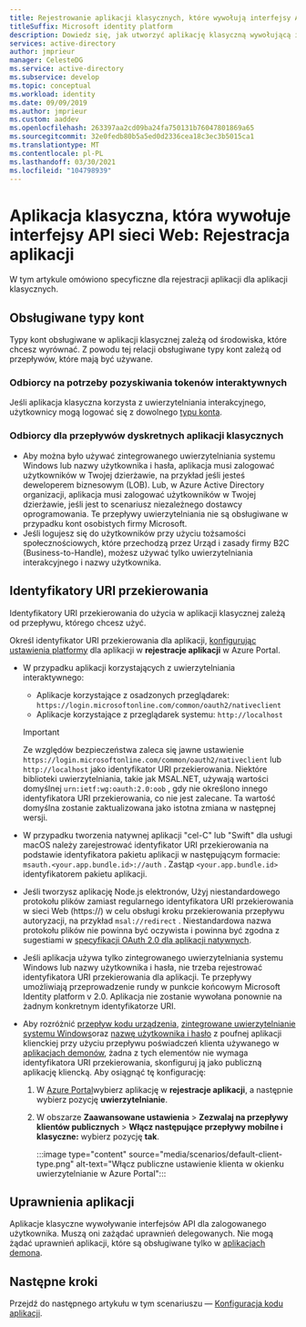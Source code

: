 ```yaml
---
title: Rejestrowanie aplikacji klasycznych, które wywołują interfejsy API sieci Web | Azure
titleSuffix: Microsoft identity platform
description: Dowiedz się, jak utworzyć aplikację klasyczną wywołującą interfejsy API sieci Web (Rejestracja aplikacji)
services: active-directory
author: jmprieur
manager: CelesteDG
ms.service: active-directory
ms.subservice: develop
ms.topic: conceptual
ms.workload: identity
ms.date: 09/09/2019
ms.author: jmprieur
ms.custom: aaddev
ms.openlocfilehash: 263397aa2cd09ba24fa750131b76047801869a65
ms.sourcegitcommit: 32e0fedb80b5a5ed0d2336cea18c3ec3b5015ca1
ms.translationtype: MT
ms.contentlocale: pl-PL
ms.lasthandoff: 03/30/2021
ms.locfileid: "104798939"
---
```

# <a name="desktop-app-that-calls-web-apis-app-registration"></a>Aplikacja klasyczna, która wywołuje interfejsy API sieci Web: Rejestracja aplikacji

W tym artykule omówiono specyficzne dla rejestracji aplikacji dla aplikacji klasycznych.

## <a name="supported-account-types"></a>Obsługiwane typy kont

Typy kont obsługiwane w aplikacji klasycznej zależą od środowiska, które chcesz wyrównać. Z powodu tej relacji obsługiwane typy kont zależą od przepływów, które mają być używane.

### <a name="audience-for-interactive-token-acquisition"></a>Odbiorcy na potrzeby pozyskiwania tokenów interaktywnych

Jeśli aplikacja klasyczna korzysta z uwierzytelniania interakcyjnego, użytkownicy mogą logować się z dowolnego [typu konta](quickstart-register-app.md).

### <a name="audience-for-desktop-app-silent-flows"></a>Odbiorcy dla przepływów dyskretnych aplikacji klasycznych

- Aby można było używać zintegrowanego uwierzytelniania systemu Windows lub nazwy użytkownika i hasła, aplikacja musi zalogować użytkowników w Twojej dzierżawie, na przykład jeśli jesteś deweloperem biznesowym (LOB). Lub, w Azure Active Directory organizacji, aplikacja musi zalogować użytkowników w Twojej dzierżawie, jeśli jest to scenariusz niezależnego dostawcy oprogramowania. Te przepływy uwierzytelniania nie są obsługiwane w przypadku kont osobistych firmy Microsoft.
- Jeśli logujesz się do użytkowników przy użyciu tożsamości społecznościowych, które przechodzą przez Urząd i zasady firmy B2C (Business-to-Handle), możesz używać tylko uwierzytelniania interakcyjnego i nazwy użytkownika.

## <a name="redirect-uris"></a>Identyfikatory URI przekierowania

Identyfikatory URI przekierowania do użycia w aplikacji klasycznej zależą od przepływu, którego chcesz użyć.

Określ identyfikator URI przekierowania dla aplikacji, [konfigurując ustawienia platformy](quickstart-register-app.md#add-a-redirect-uri) dla aplikacji w **rejestracje aplikacji** w Azure Portal.

- W przypadku aplikacji korzystających z uwierzytelniania interaktywnego:
  - Aplikacje korzystające z osadzonych przeglądarek: `https://login.microsoftonline.com/common/oauth2/nativeclient`
  - Aplikacje korzystające z przeglądarek systemu: `http://localhost`

  > [!IMPORTANT]
  > Ze względów bezpieczeństwa zaleca się jawne ustawienie `https://login.microsoftonline.com/common/oauth2/nativeclient` lub `http://localhost` jako identyfikator URI przekierowania. Niektóre biblioteki uwierzytelniania, takie jak MSAL.NET, używają wartości domyślnej `urn:ietf:wg:oauth:2.0:oob` , gdy nie określono innego identyfikatora URI przekierowania, co nie jest zalecane. Ta wartość domyślna zostanie zaktualizowana jako istotna zmiana w następnej wersji.

- W przypadku tworzenia natywnej aplikacji "cel-C" lub "Swift" dla usługi macOS należy zarejestrować identyfikator URI przekierowania na podstawie identyfikatora pakietu aplikacji w następującym formacie: `msauth.<your.app.bundle.id>://auth` . Zastąp `<your.app.bundle.id>` identyfikatorem pakietu aplikacji.
- Jeśli tworzysz aplikację Node.js elektronów, Użyj niestandardowego protokołu plików zamiast regularnego identyfikatora URI przekierowania w sieci Web (https://) w celu obsługi kroku przekierowania przepływu autoryzacji, na przykład `msal://redirect` . Niestandardowa nazwa protokołu plików nie powinna być oczywista i powinna być zgodna z sugestiami w [specyfikacji OAuth 2.0 dla aplikacji natywnych](https://tools.ietf.org/html/rfc8252#section-7.1).
- Jeśli aplikacja używa tylko zintegrowanego uwierzytelniania systemu Windows lub nazwy użytkownika i hasła, nie trzeba rejestrować identyfikatora URI przekierowania dla aplikacji. Te przepływy umożliwiają przeprowadzenie rundy w punkcie końcowym Microsoft Identity platform v 2.0. Aplikacja nie zostanie wywołana ponownie na żadnym konkretnym identyfikatorze URI.
- Aby rozróżnić [przepływ kodu urządzenia](scenario-desktop-acquire-token.md#device-code-flow), [zintegrowane uwierzytelnianie systemu Windows](scenario-desktop-acquire-token.md#integrated-windows-authentication)oraz [nazwę użytkownika i hasło](scenario-desktop-acquire-token.md#username-and-password) z poufnej aplikacji klienckiej przy użyciu przepływu poświadczeń klienta używanego w [aplikacjach demonów](scenario-daemon-overview.md), żadna z tych elementów nie wymaga identyfikatora URI przekierowania, skonfiguruj ją jako publiczną aplikację kliencką. Aby osiągnąć tę konfigurację:

    1. W <a href="https://portal.azure.com/" target="_blank">Azure Portal</a>wybierz aplikację w **rejestracje aplikacji**, a następnie wybierz pozycję **uwierzytelnianie**.
    1. W obszarze **Zaawansowane ustawienia**  >  **Zezwalaj na przepływy klientów publicznych**  >  **Włącz następujące przepływy mobilne i klasyczne:** wybierz pozycję **tak**.

        :::image type="content" source="media/scenarios/default-client-type.png" alt-text="Włącz publiczne ustawienie klienta w okienku uwierzytelnianie w Azure Portal":::

## <a name="api-permissions"></a>Uprawnienia aplikacji

Aplikacje klasyczne wywoływanie interfejsów API dla zalogowanego użytkownika. Muszą oni zażądać uprawnień delegowanych. Nie mogą żądać uprawnień aplikacji, które są obsługiwane tylko w [aplikacjach demona](scenario-daemon-overview.md).

## <a name="next-steps"></a>Następne kroki

Przejdź do następnego artykułu w tym scenariuszu — [Konfiguracja kodu aplikacji](scenario-desktop-app-configuration.md).
